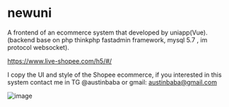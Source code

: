 # newuni

A frontend of an ecommerce system that developed by uniapp(Vue).
(backend base on php thinkphp fastadmin framework, mysql 5.7 , im protocol websocket).

https://www.live-shopee.com/h5/#/

I copy the UI and style of the Shopee ecommerce, if you interested in this system contact me in TG @austinbaba or gmail: austinbaba@gmail.com

![image](https://user-images.githubusercontent.com/46783484/204201354-d0d29715-1747-498e-80be-c8a19c9ab05a.png)
